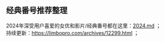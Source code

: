 ## 经典番号推荐整理
2024年深受用户喜爱的女优和影片/经典番号都在这里：[2024.md](https://github.com/limbopro/NSFW/blob/main/2024.md) ；  
持续更新：https://limbopro.com/archives/12299.html ；

